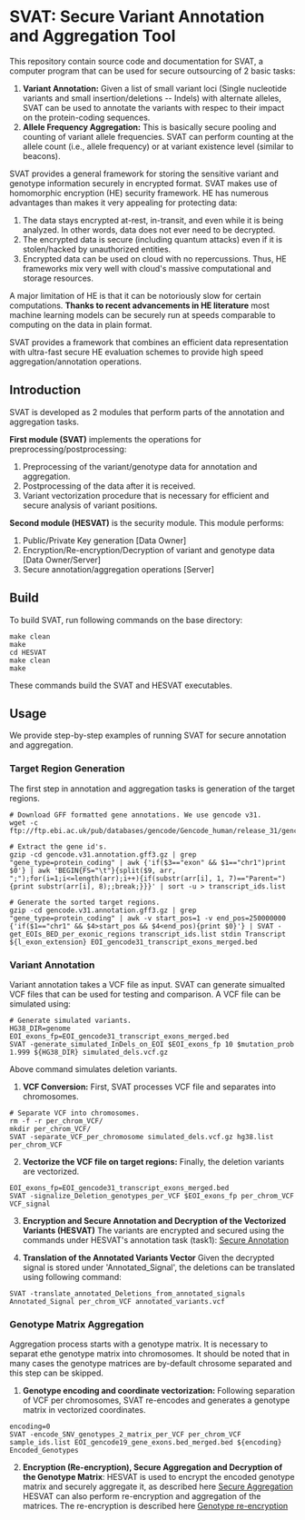 # SVAT: Secure Variant Annotation and Aggregation Tool

This repository contain source code and documentation for SVAT, a computer program that can be used for secure outsourcing of 2 basic tasks: 

1. **Variant Annotation:** Given a list of small variant loci (Single nucleotide variants and small insertion/deletions -- Indels) with alternate alleles, SVAT can be used to annotate the variants with respec to their impact on the protein-coding sequences.
2. **Allele Frequency Aggregation:** This is basically secure pooling and counting of variant allele frequencies. SVAT can perform counting at the allele count (i.e., allele frequency) or at variant existence level (similar to beacons).

SVAT provides a general framework for storing the sensitive variant and genotype information securely in encrypted format. SVAT makes use of homomorphic encryption (HE) security framework. HE has numerous advantages than makes it very appealing for protecting data:
1. The data stays encrypted at-rest, in-transit, and even while it is being analyzed. In other words, data does not ever need to be decrypted.
2. The encrypted data is secure (including quantum attacks) even if it is stolen/hacked by unauthorized entities.
3. Encrypted data can be used on cloud with no repercussions. Thus, HE frameworks mix very well with cloud's massive computational and storage resources.

A major limitation of HE is that it can be notoriously slow for certain computations. **Thanks to recent advancements in HE literature** most machine learning models can be securely run at speeds comparable to computing on the data in plain format. 

SVAT provides a framework that combines an efficient data representation with ultra-fast secure HE evaluation schemes to provide high speed aggregation/annotation operations.

## Introduction
SVAT is developed as 2 modules that perform parts of the annotation and aggregation tasks. 

**First module (SVAT)** implements the operations for preprocessing/postprocessing:
1. Preprocessing of the variant/genotype data for annotation and aggregation.
2. Postprocessing of the data after it is received.
2. Variant vectorization procedure that is necessary for efficient and secure analysis of variant positions.

**Second module (HESVAT)** is the security module. This module performs:
1. Public/Private Key generation [Data Owner]
2. Encryption/Re-encryption/Decryption of variant and genotype data [Data Owner/Server]
3. Secure annotation/aggregation operations [Server]

## Build
To build SVAT, run following commands on the base directory:

```
make clean
make
cd HESVAT
make clean
make
```

These commands build the SVAT and HESVAT executables.

## Usage
We provide step-by-step examples of running SVAT for secure annotation and aggregation.

### Target Region Generation
The first step in annotation and aggregation tasks is generation of the target regions.

```
# Download GFF formatted gene annotations. We use gencode v31.
wget -c ftp://ftp.ebi.ac.uk/pub/databases/gencode/Gencode_human/release_31/gencode.v31.annotation.gff3.gz

# Extract the gene id's.
gzip -cd gencode.v31.annotation.gff3.gz | grep "gene_type=protein_coding" | awk {'if($3=="exon" && $1=="chr1")print $0'} | awk 'BEGIN{FS="\t"}{split($9, arr, ";");for(i=1;i<=length(arr);i++){if(substr(arr[i], 1, 7)=="Parent="){print substr(arr[i], 8);;break;}}}' | sort -u > transcript_ids.list

# Generate the sorted target regions.
gzip -cd gencode.v31.annotation.gff3.gz | grep "gene_type=protein_coding" | awk -v start_pos=1 -v end_pos=250000000 {'if($1=="chr1" && $4>start_pos && $4<end_pos){print $0}'} | SVAT -get_EOIs_BED_per_exonic_regions transcript_ids.list stdin Transcript ${l_exon_extension} EOI_gencode31_transcript_exons_merged.bed
```

### Variant Annotation

Variant annotation takes a VCF file as input. SVAT can generate simualted VCF files that can be used for testing and comparison. A VCF file can be simulated using:

```
# Generate simulated variants.
HG38_DIR=genome
EOI_exons_fp=EOI_gencode31_transcript_exons_merged.bed
SVAT -generate_simulated_InDels_on_EOI $EOI_exons_fp 10 $mutation_prob 1.999 ${HG38_DIR} simulated_dels.vcf.gz
```

Above command simulates deletion variants.

1. **VCF Conversion:** First, SVAT processes VCF file and separates into chromosomes.

```
# Separate VCF into chromosomes.
rm -f -r per_chrom_VCF/
mkdir per_chrom_VCF/
SVAT -separate_VCF_per_chromosome simulated_dels.vcf.gz hg38.list per_chrom_VCF
```

2. **Vectorize the VCF file on target regions:**
Finally, the deletion variants are vectorized.
```
EOI_exons_fp=EOI_gencode31_transcript_exons_merged.bed
SVAT -signalize_Deletion_genotypes_per_VCF $EOI_exons_fp per_chrom_VCF VCF_signal
```

3. **Encryption and Secure Annotation and Decryption of the Vectorized Variants (HESVAT)**
The variants are encrypted and secured using the commands under HESVAT's annotation task (task1): [Secure Annotation](https://github.com/K-miran/HESVAT/tree/be0f574f9ed3c34d70d3973422008a271dea3a83#Task1-Secure-Annotation)

4. **Translation of the Annotated Variants Vector**
Given the decrypted signal is stored under 'Annotated_Signal', the deletions can be translated using following command:
```
SVAT -translate_annotated_Deletions_from_annotated_signals Annotated_Signal per_chrom_VCF annotated_variants.vcf
```

### Genotype Matrix Aggregation
Aggregation process starts with a genotype matrix. It is necessary to separat ethe genotype matrix into chromosomes. It should be noted that in many cases the genotype matrices are by-default chrosome separated and this step can be skipped.

1. **Genotype encoding and coordinate vectorization:** Following separation of VCF per chromosomes, SVAT re-encodes and generates a genotype matrix in vectorized coordinates.

```
encoding=0
SVAT -encode_SNV_genotypes_2_matrix_per_VCF per_chrom_VCF sample_ids.list EOI_gencode19_gene_exons.bed_merged.bed ${encoding} Encoded_Genotypes
```

2. **Encryption (Re-encryption), Secure Aggregation and Decryption of the Genotype Matrix**: HESVAT is used to encrypt the encoded genotype matrix and securely aggregate it, as described here [Secure Aggregation](https://github.com/K-miran/HESVAT/tree/be0f574f9ed3c34d70d3973422008a271dea3a83#Task2-Secure-Aggregation)
HESVAT can also perform re-encryption and aggregation of the matrices. The re-encryption is described here [Genotype re-encryption](https://github.com/K-miran/HESVAT/tree/be0f574f9ed3c34d70d3973422008a271dea3a83#Task3-Secure-Aggregation-by-proxy-encryption)
